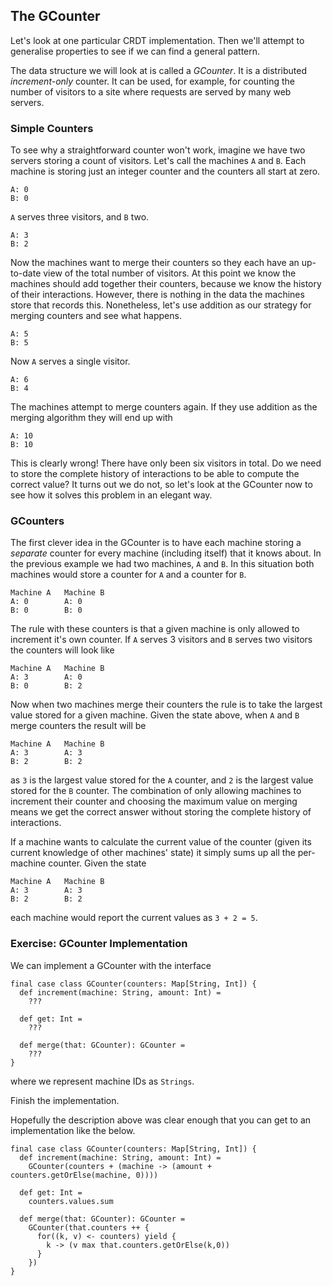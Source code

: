 ## The GCounter

Let's look at one particular CRDT implementation.
Then we'll attempt to generalise properties
to see if we can find a general pattern.

The data structure we will look at is called a *GCounter*.
It is a distributed *increment-only* counter.
It can be used, for example,
for counting the number of visitors to a site
where requests are served by many web servers.

### Simple Counters

To see why a straightforward counter won't work,
imagine we have two servers storing a count of visitors.
Let's call the machines `A` and `B`.
Each machine is storing just an integer counter
and the counters all start at zero.

```
A: 0
B: 0
```

`A` serves three visitors, and `B` two.

```
A: 3
B: 2
```

Now the machines want to merge their counters
so they each have an up-to-date view of the total number of visitors.
At this point we know the machines should add together their counters,
because we know the history of their interactions.
However, there is nothing in the data the machines store that records this.
Nonetheless, let's use addition as our strategy for merging counters and see what happens.

```
A: 5
B: 5
```

Now `A` serves a single visitor.

```
A: 6
B: 4
```

The machines attempt to merge counters again.
If they use addition as the merging algorithm they will end up with

```
A: 10
B: 10
```

This is clearly wrong!
There have only been six visitors in total.
Do we need to store the complete history of interactions
to be able to compute the correct value?
It turns out we do not, so let's look at the GCounter now
to see how it solves this problem in an elegant way.

### GCounters

The first clever idea in the GCounter is
to have each machine storing a *separate* counter
for every machine (including itself) that it knows about.
In the previous example we had two machines, `A` and `B`.
In this situation both machines would store a counter for `A`
and a counter for `B`.

```
Machine A   Machine B
A: 0        A: 0
B: 0        B: 0
```

The rule with these counters is that
a given machine is only allowed to increment it's own counter.
If `A` serves 3 visitors and `B` serves two visitors the counters will look like

```
Machine A   Machine B
A: 3        A: 0
B: 0        B: 2
```

Now when two machines merge their counters
the rule is to take the largest value stored for a given machine.
Given the state above, when `A` and `B` merge counters the result will be

```
Machine A   Machine B
A: 3        A: 3
B: 2        B: 2
```

as `3` is the largest value stored for the `A` counter,
and `2` is the largest value stored for the `B` counter.
The combination of only allowing machines to increment their counter
and choosing the maximum value on merging
means we get the correct answer
without storing the complete history of interactions.

If a machine wants to calculate the current value of the counter
(given its current knowledge of other machines' state)
it simply sums up all the per-machine counter.
Given the state

```
Machine A   Machine B
A: 3        A: 3
B: 2        B: 2
```

each machine would report the current values as `3 + 2 = 5`.

### Exercise: GCounter Implementation

We can implement a GCounter with the interface

```tut:book:silent
final case class GCounter(counters: Map[String, Int]) {
  def increment(machine: String, amount: Int) =
    ???

  def get: Int =
    ???

  def merge(that: GCounter): GCounter =
    ???
}
```

where we represent machine IDs as `Strings`.

Finish the implementation.

<div class="solution">
Hopefully the description above was clear enough that
you can get to an implementation like the below.

```tut:book:silent
final case class GCounter(counters: Map[String, Int]) {
  def increment(machine: String, amount: Int) =
    GCounter(counters + (machine -> (amount + counters.getOrElse(machine, 0))))

  def get: Int =
    counters.values.sum

  def merge(that: GCounter): GCounter =
    GCounter(that.counters ++ {
      for((k, v) <- counters) yield {
        k -> (v max that.counters.getOrElse(k,0))
      }
    })
}
```
</div>
